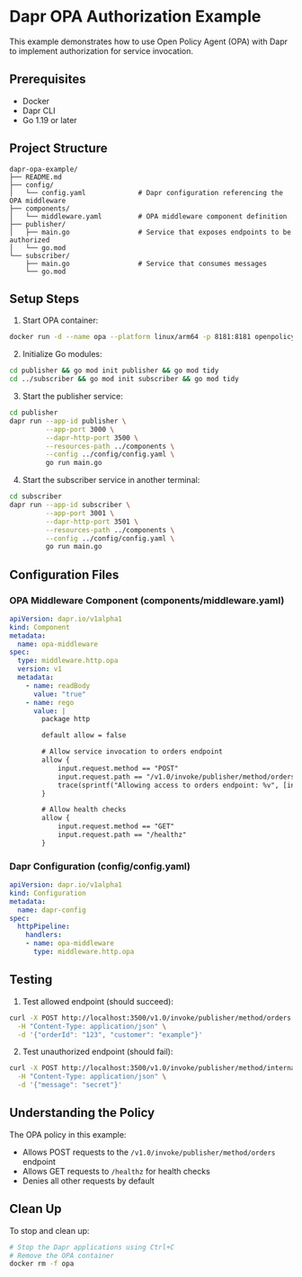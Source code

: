 # Dapr OPA Authorization Example

This example demonstrates how to use Open Policy Agent (OPA) with Dapr to implement authorization for service invocation.

## Prerequisites

- Docker 
- Dapr CLI
- Go 1.19 or later

## Project Structure

```
dapr-opa-example/
├── README.md
├── config/
│   └── config.yaml             # Dapr configuration referencing the OPA middleware
├── components/
│   └── middleware.yaml         # OPA middleware component definition
├── publisher/
│   ├── main.go                 # Service that exposes endpoints to be authorized
│   └── go.mod
└── subscriber/
    ├── main.go                 # Service that consumes messages
    └── go.mod
```

## Setup Steps

1. Start OPA container:

```bash
docker run -d --name opa --platform linux/arm64 -p 8181:8181 openpolicyagent/opa:latest run --server --addr :8181
```

2. Initialize Go modules:

```bash
cd publisher && go mod init publisher && go mod tidy
cd ../subscriber && go mod init subscriber && go mod tidy
```

3. Start the publisher service:

```bash
cd publisher
dapr run --app-id publisher \
         --app-port 3000 \
         --dapr-http-port 3500 \
         --resources-path ../components \
         --config ../config/config.yaml \
         go run main.go
```

4. Start the subscriber service in another terminal:

```bash
cd subscriber
dapr run --app-id subscriber \
         --app-port 3001 \
         --dapr-http-port 3501 \
         --resources-path ../components \
         --config ../config/config.yaml \
         go run main.go
```

## Configuration Files

### OPA Middleware Component (components/middleware.yaml)

```yaml
apiVersion: dapr.io/v1alpha1
kind: Component
metadata:
  name: opa-middleware
spec:
  type: middleware.http.opa
  version: v1
  metadata:
    - name: readBody
      value: "true"
    - name: rego
      value: |
        package http

        default allow = false

        # Allow service invocation to orders endpoint
        allow {
            input.request.method == "POST"
            input.request.path == "/v1.0/invoke/publisher/method/orders"
            trace(sprintf("Allowing access to orders endpoint: %v", [input.request.path]))
        }

        # Allow health checks
        allow {
            input.request.method == "GET"
            input.request.path == "/healthz"
        }
```

### Dapr Configuration (config/config.yaml)

```yaml
apiVersion: dapr.io/v1alpha1
kind: Configuration
metadata:
  name: dapr-config
spec:
  httpPipeline:
    handlers:
    - name: opa-middleware
      type: middleware.http.opa
```

## Testing

1. Test allowed endpoint (should succeed):

```bash
curl -X POST http://localhost:3500/v1.0/invoke/publisher/method/orders \
  -H "Content-Type: application/json" \
  -d '{"orderId": "123", "customer": "example"}'
```

2. Test unauthorized endpoint (should fail):

```bash
curl -X POST http://localhost:3500/v1.0/invoke/publisher/method/internal \
  -H "Content-Type: application/json" \
  -d '{"message": "secret"}'
```

## Understanding the Policy

The OPA policy in this example:

- Allows POST requests to the `/v1.0/invoke/publisher/method/orders` endpoint
- Allows GET requests to `/healthz` for health checks
- Denies all other requests by default

## Clean Up

To stop and clean up:

```bash
# Stop the Dapr applications using Ctrl+C
# Remove the OPA container
docker rm -f opa
```